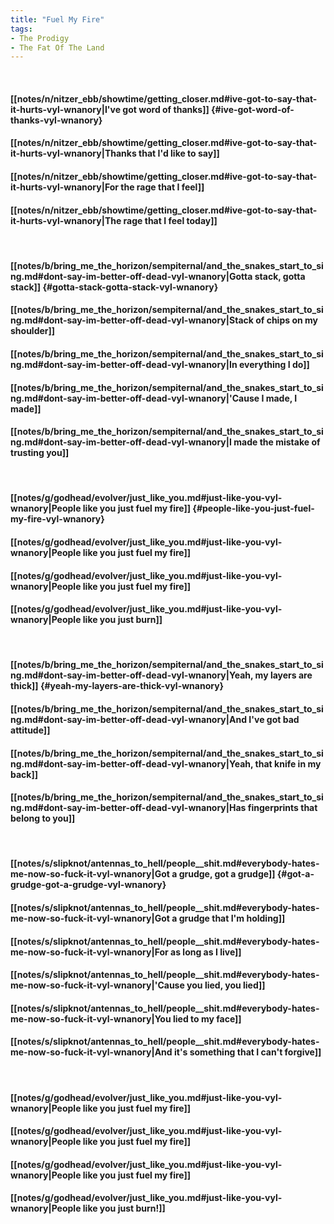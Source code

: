 ```yaml
---
title: "Fuel My Fire"
tags:
- The Prodigy
- The Fat Of The Land
---
```

&nbsp;
#### [[notes/n/nitzer_ebb/showtime/getting_closer.md#ive-got-to-say-that-it-hurts-vyl-wnanory|I've got word of thanks]] {#ive-got-word-of-thanks-vyl-wnanory}
#### [[notes/n/nitzer_ebb/showtime/getting_closer.md#ive-got-to-say-that-it-hurts-vyl-wnanory|Thanks that I'd like to say]]
#### [[notes/n/nitzer_ebb/showtime/getting_closer.md#ive-got-to-say-that-it-hurts-vyl-wnanory|For the rage that I feel]]
#### [[notes/n/nitzer_ebb/showtime/getting_closer.md#ive-got-to-say-that-it-hurts-vyl-wnanory|The rage that I feel today]]
&nbsp;
#### [[notes/b/bring_me_the_horizon/sempiternal/and_the_snakes_start_to_sing.md#dont-say-im-better-off-dead-vyl-wnanory|Gotta stack, gotta stack]] {#gotta-stack-gotta-stack-vyl-wnanory}
#### [[notes/b/bring_me_the_horizon/sempiternal/and_the_snakes_start_to_sing.md#dont-say-im-better-off-dead-vyl-wnanory|Stack of chips on my shoulder]]
#### [[notes/b/bring_me_the_horizon/sempiternal/and_the_snakes_start_to_sing.md#dont-say-im-better-off-dead-vyl-wnanory|In everything I do]]
#### [[notes/b/bring_me_the_horizon/sempiternal/and_the_snakes_start_to_sing.md#dont-say-im-better-off-dead-vyl-wnanory|'Cause I made, I made]]
#### [[notes/b/bring_me_the_horizon/sempiternal/and_the_snakes_start_to_sing.md#dont-say-im-better-off-dead-vyl-wnanory|I made the mistake of trusting you]]
&nbsp;
#### [[notes/g/godhead/evolver/just_like_you.md#just-like-you-vyl-wnanory|People like you just fuel my fire]] {#people-like-you-just-fuel-my-fire-vyl-wnanory}
#### [[notes/g/godhead/evolver/just_like_you.md#just-like-you-vyl-wnanory|People like you just fuel my fire]]
#### [[notes/g/godhead/evolver/just_like_you.md#just-like-you-vyl-wnanory|People like you just fuel my fire]]
#### [[notes/g/godhead/evolver/just_like_you.md#just-like-you-vyl-wnanory|People like you just burn]]
&nbsp;
#### [[notes/b/bring_me_the_horizon/sempiternal/and_the_snakes_start_to_sing.md#dont-say-im-better-off-dead-vyl-wnanory|Yeah, my layers are thick]] {#yeah-my-layers-are-thick-vyl-wnanory}
#### [[notes/b/bring_me_the_horizon/sempiternal/and_the_snakes_start_to_sing.md#dont-say-im-better-off-dead-vyl-wnanory|And I've got bad attitude]]
#### [[notes/b/bring_me_the_horizon/sempiternal/and_the_snakes_start_to_sing.md#dont-say-im-better-off-dead-vyl-wnanory|Yeah, that knife in my back]]
#### [[notes/b/bring_me_the_horizon/sempiternal/and_the_snakes_start_to_sing.md#dont-say-im-better-off-dead-vyl-wnanory|Has fingerprints that belong to you]]
&nbsp;
#### [[notes/s/slipknot/antennas_to_hell/people__shit.md#everybody-hates-me-now-so-fuck-it-vyl-wnanory|Got a grudge, got a grudge]] {#got-a-grudge-got-a-grudge-vyl-wnanory}
#### [[notes/s/slipknot/antennas_to_hell/people__shit.md#everybody-hates-me-now-so-fuck-it-vyl-wnanory|Got a grudge that I'm holding]]
#### [[notes/s/slipknot/antennas_to_hell/people__shit.md#everybody-hates-me-now-so-fuck-it-vyl-wnanory|For as long as I live]]
#### [[notes/s/slipknot/antennas_to_hell/people__shit.md#everybody-hates-me-now-so-fuck-it-vyl-wnanory|'Cause you lied, you lied]]
#### [[notes/s/slipknot/antennas_to_hell/people__shit.md#everybody-hates-me-now-so-fuck-it-vyl-wnanory|You lied to my face]]
#### [[notes/s/slipknot/antennas_to_hell/people__shit.md#everybody-hates-me-now-so-fuck-it-vyl-wnanory|And it's something that I can't forgive]]
&nbsp;
#### [[notes/g/godhead/evolver/just_like_you.md#just-like-you-vyl-wnanory|People like you just fuel my fire]]
#### [[notes/g/godhead/evolver/just_like_you.md#just-like-you-vyl-wnanory|People like you just fuel my fire]]
#### [[notes/g/godhead/evolver/just_like_you.md#just-like-you-vyl-wnanory|People like you just fuel my fire]]
#### [[notes/g/godhead/evolver/just_like_you.md#just-like-you-vyl-wnanory|People like you just burn!]]
